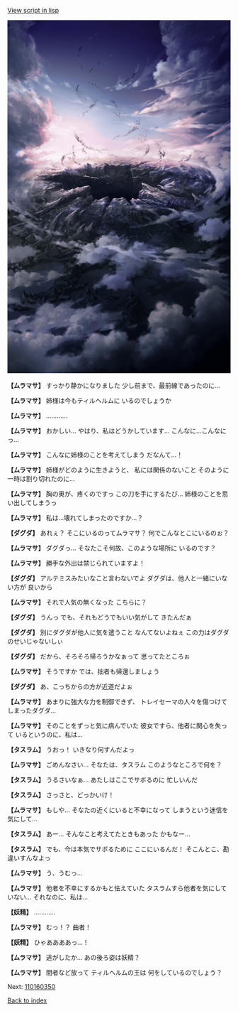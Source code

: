 [View script in lisp](../scripts/110160340.txt)

![101_hole.png](../images/backgrounds/101_hole.png)

**【ムラマサ】**
すっかり静かになりました
少し前まで、最前線であったのに…

**【ムラマサ】**
姉様は今もティルヘルムに
いるのでしょうか

**【ムラマサ】**
…………

**【ムラマサ】**
おかしい…
やはり、私はどうかしています…
こんなに…こんなにっ…

**【ムラマサ】**
こんなに姉様のことを考えてしまう
だなんて…！

**【ムラマサ】**
姉様がどのように生きようと、
私には関係のないこと
そのように一時は割り切れたのに…

**【ムラマサ】**
胸の奥が、疼くのですっ
この刀を手にするたび…
姉様のことを思い出してしまうっ

**【ムラマサ】**
私は…壊れてしまったのですか…？

**【ダグダ】**
あれぇ？
そこにいるのってムラマサ？
何でこんなとこにいるのぉ？

**【ムラマサ】**
ダグダっ…
そなたこそ何故、このような場所に
いるのです？

**【ムラマサ】**
勝手な外出は禁じられていますよ！

**【ダグダ】**
アルテミスみたいなこと言わないでよ
ダグダは、他人と一緒にいない方が
良いから

**【ムラマサ】**
それで人気の無くなった
こちらに？

**【ダグダ】**
うんっ
でも、それもどうでもいい気がして
きたんだぁ

**【ダグダ】**
別にダグダが他人に気を遣うこと
なんてないよねぇ
この力はダグダのせいじゃないしぃ

**【ダグダ】**
だから、そろそろ帰ろうかなぁって
思ってたところぉ

**【ムラマサ】**
そうですか
では、拙者も帰還しましょう

**【ダグダ】**
あ、こっちからの方が近道だよぉ

**【ムラマサ】**
あまりに強大な力を制御できず、
トレイセーマの人々を傷つけて
しまったダグダ…

**【ムラマサ】**
そのことをずっと気に病んでいた
彼女ですら、他者に関心を失って
いるというのに、私は…

**【タスラム】**
うおっ！
いきなり何すんだよっ

**【ムラマサ】**
ごめんなさい…
そなたは、タスラム
このようなところで何を？

**【タスラム】**
うるさいなぁ…
あたしはここでサボるのに
忙しいんだ

**【タスラム】**
さっさと、どっかいけ！

**【ムラマサ】**
もしや…
そなたの近くにいると不幸になって
しまうという迷信を気にして…

**【タスラム】**
あー…
そんなこと考えてたときもあった
かもなー…

**【タスラム】**
でも、今は本気でサボるために
ここにいるんだ！
そこんとこ、勘違いすんなよっ

**【ムラマサ】**
う、うむっ…

**【ムラマサ】**
他者を不幸にするかもと怯えていた
タスラムすら他者を気にしていない…
それなのに、私は…

**【妖精】**
…………

**【ムラマサ】**
むっ！？
曲者！

**【妖精】**
ひゃああああっ…！

**【ムラマサ】**
逃がしたか…
あの後ろ姿は妖精？

**【ムラマサ】**
間者など放って
ティルヘルムの王は
何をしているのでしょう？

Next: [110160350](110160350.md)

[Back to index](index.md)

